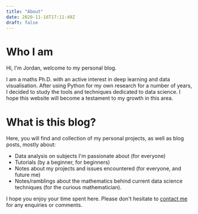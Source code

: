 ```yaml
---
title: "About"
date: 2020-11-16T17:11:49Z
draft: false
---
```



# Who I am

Hi, I'm Jordan, welcome to my personal blog.

I am a maths Ph.D. with an active interest in deep learning and data visualisation. After using Python for my own research for a number of years, I decided to study the tools and techniques dedicated to data science. I hope this website will become a testament to my growth in this area.


# What is this blog?


Here, you will find and collection of my personal projects, as well as blog posts, mostly about:
* Data analysis on subjects I'm passionate about (for everyone)
* Tutorials (by a beginner, for beginners)
* Notes about my projects and issues encountered (for everyone, and future me)
* Notes/ramblings about the mathematics behind current data science techniques (for the curious mathematician).

I hope you enjoy your time spent here. Please don't hesitate to [contact me](mailto:jordanemme@protonmail.com) for any enquiries or comments.